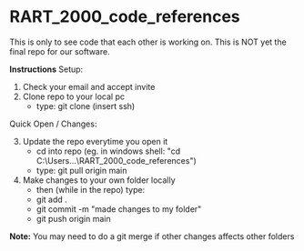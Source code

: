 # RART_2000_code_references
This is only to see code that each other is working on. This is NOT yet the final repo for our software.

**Instructions**
Setup:
1. Check your email and accept invite
2. Clone repo to your local pc
   - type: git clone (insert ssh)


Quick Open / Changes:

3. Update the repo everytime you open it
   - cd into repo (eg. in windows shell: "cd C:\Users\...\RART_2000_code_references") 
   - type: git pull origin main
4. Make changes to your own folder locally
   - then (while in the repo) type:
   - git add .
   - git commit -m "made changes to my folder"
   - git push origin main

**Note:**
You may need to do a git merge if other changes affects other folders
